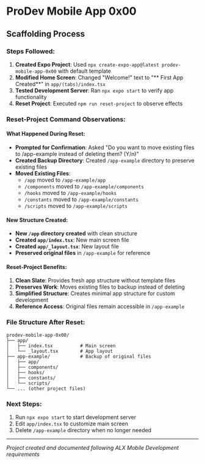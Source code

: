 # ProDev Mobile App 0x00

## Scaffolding Process

### Steps Followed:
1. **Created Expo Project**: Used `npx create-expo-app@latest prodev-mobile-app-0x00` with default template
2. **Modified Home Screen**: Changed "Welcome!" text to "** First App Created**" in `app/(tabs)/index.tsx`
3. **Tested Development Server**: Ran `npx expo start` to verify app functionality
4. **Reset Project**: Executed `npm run reset-project` to observe effects

### Reset-Project Command Observations:

#### What Happened During Reset:
- **Prompted for Confirmation**: Asked "Do you want to move existing files to /app-example instead of deleting them? (Y/n)"
- **Created Backup Directory**: Created `/app-example` directory to preserve existing files
- **Moved Existing Files**: 
  - `/app` moved to `/app-example/app`
  - `/components` moved to `/app-example/components`
  - `/hooks` moved to `/app-example/hooks`
  - `/constants` moved to `/app-example/constants`
  - `/scripts` moved to `/app-example/scripts`

#### New Structure Created:
- **New `/app` directory created** with clean structure
- **Created `app/index.tsx`**: New main screen file
- **Created `app/_layout.tsx`**: New layout file
- **Preserved original files** in `/app-example` for reference

#### Reset-Project Benefits:
1. **Clean Slate**: Provides fresh app structure without template files
2. **Preserves Work**: Moves existing files to backup instead of deleting
3. **Simplified Structure**: Creates minimal app structure for custom development
4. **Reference Access**: Original files remain accessible in `/app-example`

### File Structure After Reset:
```
prodev-mobile-app-0x00/
├── app/
│   ├── index.tsx          # Main screen
│   └── _layout.tsx        # App layout
├── app-example/           # Backup of original files
│   ├── app/
│   ├── components/
│   ├── hooks/
│   ├── constants/
│   └── scripts/
└── ... (other project files)
```

### Next Steps:
1. Run `npx expo start` to start development server
2. Edit `app/index.tsx` to customize main screen
3. Delete `/app-example` directory when no longer needed

---
*Project created and documented following ALX Mobile Development requirements*